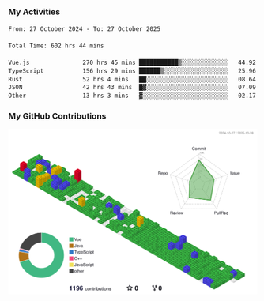 ### My Activities

<!--START_SECTION:waka-->

```txt
From: 27 October 2024 - To: 27 October 2025

Total Time: 602 hrs 44 mins

Vue.js               270 hrs 45 mins ███████████▒░░░░░░░░░░░░░   44.92 %
TypeScript           156 hrs 29 mins ██████▒░░░░░░░░░░░░░░░░░░   25.96 %
Rust                 52 hrs 4 mins   ██░░░░░░░░░░░░░░░░░░░░░░░   08.64 %
JSON                 42 hrs 43 mins  █▓░░░░░░░░░░░░░░░░░░░░░░░   07.09 %
Other                13 hrs 3 mins   ▓░░░░░░░░░░░░░░░░░░░░░░░░   02.17 %
```

<!--END_SECTION:waka-->

### My GitHub Contributions

![](./profile-3d-contrib/profile-gitblock.svg)
